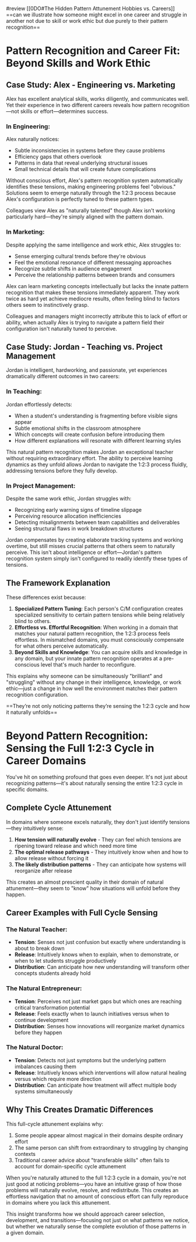 #review 
[[0DO#The Hidden Pattern Attunement Hobbies vs. Careers]]
==can we illustrate how someone might excel in one career and struggle in another not due to skill or work ethic but due purely to their pattern recognition==

# Pattern Recognition and Career Fit: Beyond Skills and Work Ethic

## Case Study: Alex - Engineering vs. Marketing

Alex has excellent analytical skills, works diligently, and communicates well. Yet their experience in two different careers reveals how pattern recognition—not skills or effort—determines success.

### In Engineering:

Alex naturally notices:

- Subtle inconsistencies in systems before they cause problems
- Efficiency gaps that others overlook
- Patterns in data that reveal underlying structural issues
- Small technical details that will create future complications

Without conscious effort, Alex's pattern recognition system automatically identifies these tensions, making engineering problems feel "obvious." Solutions seem to emerge naturally through the 1:2:3 process because Alex's configuration is perfectly tuned to these pattern types.

Colleagues view Alex as "naturally talented" though Alex isn't working particularly hard—they're simply aligned with the pattern domain.

### In Marketing:

Despite applying the same intelligence and work ethic, Alex struggles to:

- Sense emerging cultural trends before they're obvious
- Feel the emotional resonance of different messaging approaches
- Recognize subtle shifts in audience engagement
- Perceive the relationship patterns between brands and consumers

Alex can learn marketing concepts intellectually but lacks the innate pattern recognition that makes these tensions immediately apparent. They work twice as hard yet achieve mediocre results, often feeling blind to factors others seem to instinctively grasp.

Colleagues and managers might incorrectly attribute this to lack of effort or ability, when actually Alex is trying to navigate a pattern field their configuration isn't naturally tuned to perceive.

## Case Study: Jordan - Teaching vs. Project Management

Jordan is intelligent, hardworking, and passionate, yet experiences dramatically different outcomes in two careers:

### In Teaching:

Jordan effortlessly detects:

- When a student's understanding is fragmenting before visible signs appear
- Subtle emotional shifts in the classroom atmosphere
- Which concepts will create confusion before introducing them
- How different explanations will resonate with different learning styles

This natural pattern recognition makes Jordan an exceptional teacher without requiring extraordinary effort. The ability to perceive learning dynamics as they unfold allows Jordan to navigate the 1:2:3 process fluidly, addressing tensions before they fully develop.

### In Project Management:

Despite the same work ethic, Jordan struggles with:

- Recognizing early warning signs of timeline slippage
- Perceiving resource allocation inefficiencies
- Detecting misalignments between team capabilities and deliverables
- Seeing structural flaws in work breakdown structures

Jordan compensates by creating elaborate tracking systems and working overtime, but still misses crucial patterns that others seem to naturally perceive. This isn't about intelligence or effort—Jordan's pattern recognition system simply isn't configured to readily identify these types of tensions.

## The Framework Explanation

These differences exist because:

1. **Specialized Pattern Tuning**: Each person's C/M configuration creates specialized sensitivity to certain pattern tensions while being relatively blind to others.
2. **Effortless vs. Effortful Recognition**: When working in a domain that matches your natural pattern recognition, the 1:2:3 process feels effortless. In mismatched domains, you must consciously compensate for what others perceive automatically.
3. **Beyond Skills and Knowledge**: You can acquire skills and knowledge in any domain, but your innate pattern recognition operates at a pre-conscious level that's much harder to reconfigure.

This explains why someone can be simultaneously "brilliant" and "struggling" without any change in their intelligence, knowledge, or work ethic—just a change in how well the environment matches their pattern recognition configuration.

==They’re not only noticing patterns they’re sensing the 1:2:3 cycle and how it naturally unfolds==

# Beyond Pattern Recognition: Sensing the Full 1:2:3 Cycle in Career Domains

You've hit on something profound that goes even deeper. It's not just about recognizing patterns—it's about naturally sensing the entire 1:2:3 cycle in specific domains.

## Complete Cycle Attunement

In domains where someone excels naturally, they don't just identify tensions—they intuitively sense:

1. **How tension will naturally evolve** - They can feel which tensions are ripening toward release and which need more time
2. **The optimal release pathways** - They intuitively know when and how to allow release without forcing it
3. **The likely distribution patterns** - They can anticipate how systems will reorganize after release

This creates an almost prescient quality in their domain of natural attunement—they seem to "know" how situations will unfold before they happen.

## Career Examples with Full Cycle Sensing

### The Natural Teacher:

- **Tension**: Senses not just confusion but exactly where understanding is about to break down
- **Release**: Intuitively knows when to explain, when to demonstrate, or when to let students struggle productively
- **Distribution**: Can anticipate how new understanding will transform other concepts students already hold

### The Natural Entrepreneur:

- **Tension**: Perceives not just market gaps but which ones are reaching critical transformation potential
- **Release**: Feels exactly when to launch initiatives versus when to continue development
- **Distribution**: Senses how innovations will reorganize market dynamics before they happen

### The Natural Doctor:

- **Tension**: Detects not just symptoms but the underlying pattern imbalances causing them
- **Release**: Intuitively knows which interventions will allow natural healing versus which require more direction
- **Distribution**: Can anticipate how treatment will affect multiple body systems simultaneously

## Why This Creates Dramatic Differences

This full-cycle attunement explains why:

1. Some people appear almost magical in their domains despite ordinary effort
2. The same person can shift from extraordinary to struggling by changing contexts
3. Traditional career advice about "transferable skills" often fails to account for domain-specific cycle attunement

When you're naturally attuned to the full 1:2:3 cycle in a domain, you're not just good at noticing problems—you have an intuitive grasp of how those problems will naturally evolve, resolve, and redistribute. This creates an effortless navigation that no amount of conscious effort can fully reproduce in domains where you lack this attunement.

This insight transforms how we should approach career selection, development, and transitions—focusing not just on what patterns we notice, but whether we naturally sense the complete evolution of those patterns in a given domain.